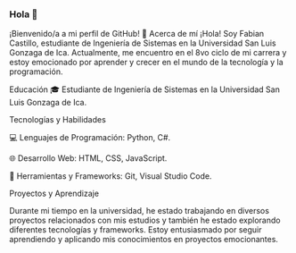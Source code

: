 ### Hola 👋

¡Bienvenido/a a mi perfil de GitHub! 👋
Acerca de mí
¡Hola! Soy Fabian Castillo, estudiante de Ingeniería de Sistemas en la Universidad San Luis Gonzaga de Ica. Actualmente, me encuentro en el 8vo ciclo de mi carrera y estoy emocionado por aprender y crecer en el mundo de la tecnología y la programación.

Educación
🎓 Estudiante de Ingeniería de Sistemas en la Universidad San Luis Gonzaga de Ica.

Tecnologías y Habilidades

💻 Lenguajes de Programación: Python, C#.

🌐 Desarrollo Web: HTML, CSS, JavaScript.

🔧 Herramientas y Frameworks: Git, Visual Studio Code.

Proyectos y Aprendizaje

Durante mi tiempo en la universidad, he estado trabajando en diversos proyectos relacionados con mis estudios y también he estado explorando diferentes tecnologías y frameworks. Estoy entusiasmado por seguir aprendiendo y aplicando mis conocimientos en proyectos emocionantes.

###
